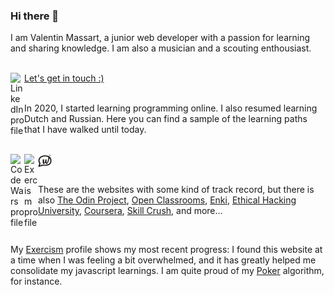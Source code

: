 ### Hi there 👋

I am Valentin Massart, a junior web developer with a passion for learning and sharing knowledge. I am also a musician and a scouting enthousiast. 

<br/>

<a href="https://www.linkedin.com/in/massartval/">
<img align="left" alt="LinkedIn profile" width="22px" src="https://simpleicons.org/icons/linkedin.svg" /> Let's get in touch :)
</a>

<br>

<br>

In 2020, I started learning programming online. I also resumed learning Dutch and Russian. Here you can find a sample of the learning paths that I have walked until today. 

<br> 

<a href="https://www.codewars.com/users/massartval">
<img align="left" alt="Code Wars profile" width="22px" src="https://simpleicons.org/icons/codewars.svg" />
</a>

<a href="https://exercism.org/profiles/massartval">
<img align="left" alt="Exercism profile" width="22px" src="https://simpleicons.org/icons/exercism.svg" />
</a>

<a href="https://www.freecodecamp.org/fccdc914f2d-c71f-4ae5-8988-378bc0aa71f4">
<img align="left" alt="" width="22px" src="https://simpleicons.org/icons/freecodecamp.svg" />
</a>

<a href="https://www.sololearn.com/profile/16231100">
<img align="left" alt="" width="22px" src="https://simpleicons.org/icons/sololearn.svg" />
</a>

<a href="https://www.duolingo.com/profile/ValentinMa449985">
<img align="left" alt="" width="22px" src="https://simpleicons.org/icons/duolingo.svg" />
</a>

<a href="https://learn.wallangues.be/platform/#/profile">
<img align="left" alt="" width="22px" src="./logo-wallangues-short-black.svg" />
</a>

<br>
<br>

These are the websites with some kind of track record, but there is also <a href = "https://www.theodinproject.com/">The Odin Project</a>, <a href="https://openclassrooms.com/en/members/53kkct2pjw26">Open Classrooms</a>, <a href="https://www.enki.com/">Enki</a>, <a href="https://play.google.com/store/apps/details?id=com.askills.edu.ethical.hacking.university&hl=fr&gl=US">Ethical Hacking University</a>, <a href="https://www.coursera.org/user/cfec59a1b5c8a152ad682a7081f5732f">Coursera</a>, <a href="https://learn.skillcrush.com/classes/skillcrush-free-coding-camp/">Skill Crush</a>, and more... 

<br />

<!--After all those learning experiences, I eventually started writing some interesting code.--> 
My <a href="https://exercism.org/profiles/massartval">Exercism</a> profile shows my most recent progress: I found this website at a time when I was feeling a bit overwhelmed, and it has greatly helped me consolidate my javascript learnings. I am quite proud of my <a href="https://exercism.org/tracks/javascript/exercises/poker/solutions/massartval">Poker</a> algorithm, for instance. 

<br />



<!--
**massartval/massartval** is a ✨ _special_ ✨ repository because its `README.md` (this file) appears on your GitHub profile.

Here are some ideas to get you started:

- 🔭 I’m currently working on ...
- 🌱 I’m currently learning ...
- 👯 I’m looking to collaborate on ...
- 🤔 I’m looking for help with ...
- 💬 Ask me about ...
- 📫 How to reach me: ...
- 😄 Pronouns: ...
- ⚡ Fun fact: ...
-->
